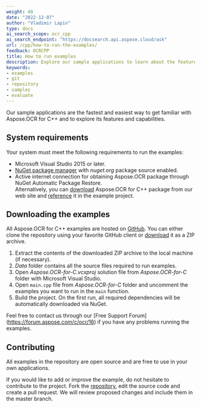 ```yaml
---
weight: 40
date: "2022-12-07"
author: "Vladimir Lapin"
type: docs
ai_search_scope: ocr_cpp
ai_search_endpoint: "https://docsearch.api.aspose.cloud/ask"
url: /cpp/how-to-run-the-examples/
feedback: OCRCPP
title: How to run examples
description: Explore our sample applications to learn about the features and capabilities of Aspose.OCR for C++.
keywords:
- examples
- git
- repository
- samples
- evaluate
---
```


Our sample applications are the fastest and easiest way to get familiar with Aspose.OCR for C++ and to explore its features and capabilities.

## System requirements

Your system must meet the following requirements to run the examples:

- Microsoft Visual Studio 2015 or later.
- [NuGet package manager](https://docs.microsoft.com/en-gb/nuget/install-nuget-client-tools) with _nuget.org_ package source enabled.
- Active internet connection for obtaining Aspose.OCR package through NuGet Automatic Package Restore.  
  Alternatively, you can [download](https://downloads.aspose.com/ocr/cpp) Aspose.OCR for C++ package from our web site and [reference](/ocr/cpp/installation/#downloadable) it in the example project.

## Downloading the examples

All Aspose.OCR for C++ examples are hosted on [GitHub](https://github.com/aspose-ocr/Aspose.OCR-for-C). You can either clone the repository using your favorite GitHub client or [download](https://github.com/aspose-ocr/Aspose.OCR-for-C/archive/refs/heads/master.zip) it as a ZIP archive.

1. Extract the contents of the downloaded ZIP archive to the local machine (if necessary).
2. _Data_ folder contains all the source files required to run examples.
3. Open _Aspose.OCR-for-C.vcxproj_ solution file from _Aspose.OCR-for-C_ folder with Microsoft Visual Studio.
4. Open `main.cpp` file from _Aspose.OCR-for-C_ folder and uncomment the examples you want to run in the `main` function.
5. Build the project. On the first run, all required dependencies will be automatically downloaded via NuGet.

Feel free to contact us through our [Free Support Forum] (https://forum.aspose.com/c/ocr/16) if you have any problems running the examples.

## Contributing

All examples in the repository are open source and are free to use in your own applications.

If you would like to add or improve the example, do not hesitate to contribute to the project. Fork the [repository](https://github.com/aspose-ocr/Aspose.OCR-for-C), edit the source code and create a pull request. We will review proposed changes and include them in the master branch.
